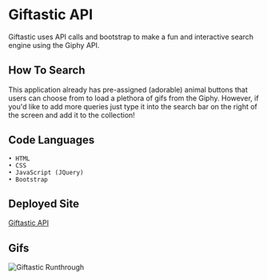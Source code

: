 # Giftastic API

Giftastic uses API calls and bootstrap to make a fun and interactive search engine using the Giphy API.

## How To Search

This application already has pre-assigned (adorable) animal buttons that users can choose from to load a plethora of gifs from the Giphy. However, if you'd like to add more queries just type it into the search bar on the right of the screen and add it to the collection!

## Code Languages

    • HTML
    • CSS
    • JavaScript (JQuery)
    • Bootstrap

## Deployed Site

[Giftastic API](https://arohadobson.github.io/GifTastic/)

## Gifs

![Giftastic Runthrough](https://media.giphy.com/media/8L1IBzsvy2ldkRDjFI/giphy.gif)
